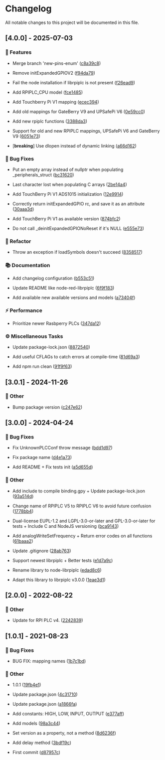 # Changelog

All notable changes to this project will be documented in this file.

## [4.0.0] - 2025-07-03

### 🚀 Features

- Merge branch 'new-pins-enum' ([c8a39c8](c8a39c8b660ab789dd069a5614969179ed921574))

- Remove initExpandedGPIOV2 ([f94da79](f94da79bbcea5bfaa89bb5c69f2981dafcfda29c))

- Fail the node installation if librpiplc is not present ([f26ead9](f26ead9618c56146c83a1d2cbd85bdd833d1b4ee))

- Add RPIPLC_CPU model ([fce1485](fce1485c7192ac3579565208ca6e4aeb9b471924))

- Add Touchberry Pi V1 mapping ([ecec394](ecec394c2f9a9b556048c063a1552553d90416f2))

- Add old mappings for GateBerry V9 and UPSafePi V6 ([0e59cc0](0e59cc0e06fd7096da491453515a09a9cccf9fe5))

- Add new rpiplc functions ([3388da3](3388da3e5cfc3a0cc05c89f80b7d03e21b6a5437))

- Support for old and new RPIPLC mappings, UPSafePi V6 and GateBerry V9 ([6051e73](6051e732ea2d3ea23ee3ba67896ac8a46887c17e))

- [**breaking**] Use dlopen instead of dynamic linking ([a66d162](a66d162d58fb703bb465d9c24b2ac05f09841308))


### 🐛 Bug Fixes

- Put an empty array instead of nullptr when populating _peripherals_struct ([bc31620](bc316203878a2d8a5ecca3f47700ae4860d53058))

- Last character lost when populating C arrays ([2be14a4](2be14a4752b2ae61c66814ef9927302b201ac5bf))

- Add TouchBerry Pi V1 ADS1015 initialization ([12e9914](12e99148bc794c0899afad81bdd9958b5124587a))

- Correctly return initExpandedGPIO rc, and save it as an attribute ([30aaa3d](30aaa3d6200348a1cdaf2f232af1f3749cd711e3))

- Add TouchBerry Pi V1 as available version ([874bfc2](874bfc269a99eee25a4f6dfad25eb5c691fd2309))

- Do not call _deinitExpandedGPIONoReset if it's NULL ([e555e73](e555e73a435f24c852c714803fba192105716770))


### 🚜 Refactor

- Throw an exception if loadSymbols doesn't succeed ([8358517](835851751225eff57c6acc014aba19682eabfd4f))


### 📚 Documentation

- Add changelog configuration ([b553c51](b553c51c0e44da61976f5f8e802548c8588aff7c))

- Update README like node-red-librpiplc ([6f9f183](6f9f1833a66760bdc54da5e305650318907ba117))

- Add available new available versions and models ([a73404f](a73404fa966c79492afb9cdc3e447354ff276559))


### ⚡ Performance

- Prioritize newer Rasbperry PLCs ([347da12](347da1204543d5f4f42ee478450cc7adeb4a8526))


### ⚙️ Miscellaneous Tasks

- Update package-lock.json ([8872540](88725404419f36a01bb2e2a863f2a4628eadaa42))

- Add useful CFLAGs to catch errors at compile-time ([81d69a3](81d69a33fdae2b68531839ed4b2aec6764a34fa6))

- Add npm run clean ([91f9f63](91f9f63ef8d4ea815fe1e2cf5aa705f95b44ae77))


## [3.0.1] - 2024-11-26

### 💼 Other

- Bump package version ([c247e62](c247e62aa96631607db43530927dfda7ace3c55d))


## [3.0.0] - 2024-04-24

### 🐛 Bug Fixes

- Fix UnknownPLCConf throw message ([bdd1d97](bdd1d971613d7b9c6f82345cc77d2777d7af6f1c))

- Fix package name ([d4e1a73](d4e1a73987765346f14d4da5815ce272408126be))

- Add README + Fix tests init ([a5d655d](a5d655d73b3f556222e63aa031ff7220ad4df393))


### 💼 Other

- Add include to compile binding.gpy + Update package-lock.json ([93a514d](93a514d15335ed0f2f8e609d3e8cacf8fc0fed27))

- Change name of RPIPLC V5 to RPIPLC V6 to avoid future confusion ([1778bb4](1778bb43c8fbc30870e1a5cccc946171f1549931))

- Dual-license EUPL-1.2 and LGPL-3.0-or-later and GPL-3.0-or-later for tests + Include C and NodeJS versioning ([bca9143](bca9143d77cc7cd936c0478947046a118650d49d))

- Add analogWriteSetFrequency + Return error codes on all functions ([61baaa2](61baaa25a8e7f2246f8b4e70cb468ed46f5109ca))

- Update .gitignore ([28ab763](28ab763380afb15df7e3d18b532dc8fa574b5163))

- Support newest librpiplc + Better tests ([e1d7a9c](e1d7a9cd37ac2dc76019608f06c37d8a3594aa46))

- Rename library to node-librpiplc ([edad8c6](edad8c6390bf6b1b8846e74e002dc1faa44b3eaf))

- Adapt this library to librpiplc v3.0.0 ([1eae3d1](1eae3d1dfa85953590d4f21471885631f733befc))


## [2.0.0] - 2022-08-22

### 💼 Other

- Update for RPI PLC v4. ([2242839](2242839421aa9e282408b4cfcc2154b14a5c082c))


## [1.0.1] - 2021-08-23

### 🐛 Bug Fixes

- BUG FIX: mapping names ([1b7c1bd](1b7c1bd88f517f75ac07e4db0f2d9d3426f94024))


### 💼 Other

- 1.0.1 ([19fb4e1](19fb4e14bc6b2b95160b62cbf102b8d79907e117))

- Update package.json ([4c31710](4c3171076bdba5a1dd383e5354f96def61e85bb8))

- Update package.json ([a1866fa](a1866fac8359b16df1ea42c681404cbde256cd35))

- Add constants: HIGH, LOW, INPUT, OUTPUT ([e377aff](e377affed0c2c855760ef5629f038d605c4c9d14))

- Add models ([98a3c44](98a3c44fa7a1ec392babe190c2be2c2770f8448a))

- Set version as a property, not a method ([8d6236f](8d6236fa2c353fd2c756123ad8d5cf39cc388b1e))

- Add delay method ([3bdf19c](3bdf19c7ee60b1054955d875105c9fb307fb3403))

- First commit ([d87957c](d87957c451ba6e65c5ee7dc21b1875cf8768fef4))


<!-- generated by git-cliff -->
